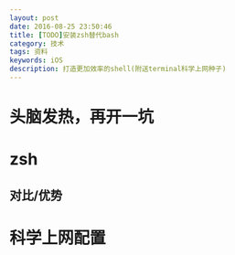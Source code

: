```yaml
---
layout: post
date: 2016-08-25 23:50:46
title: [TODO]安装zsh替代bash
category: 技术
tags: 资料
keywords: iOS
description: 打造更加效率的shell(附送terminal科学上网种子)
---
```

# 头脑发热，再开一坑

# zsh

## 对比/优势

# 科学上网配置

